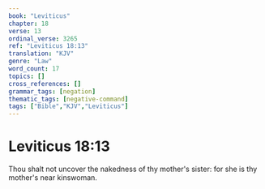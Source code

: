 ```yaml
---
book: "Leviticus"
chapter: 18
verse: 13
ordinal_verse: 3265
ref: "Leviticus 18:13"
translation: "KJV"
genre: "Law"
word_count: 17
topics: []
cross_references: []
grammar_tags: [negation]
thematic_tags: [negative-command]
tags: ["Bible","KJV","Leviticus"]
---
```


# Leviticus 18:13

Thou shalt not uncover the nakedness of thy mother's sister: for she is thy mother's near kinswoman.
